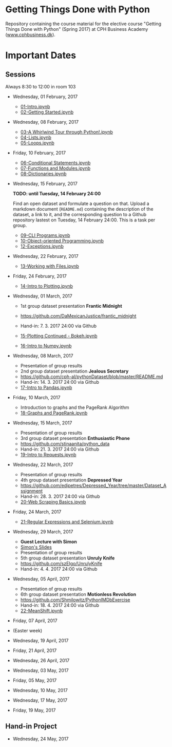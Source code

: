# Getting Things Done with Python

Repository containing the course material for the elective course "Getting Things Done with Python" (Spring 2017) at CPH Business Academy (www.cphbusiness.dk).

# Important Dates

## Sessions

Always 8:30 to 12:00 in room 103

  * Wednesday, 01 February, 2017

    * [01-Intro.ipynb](notebooks/01-Intro.ipynb)
    * [02-Getting Started.ipynb](notebooks/02-Getting%20Started.ipynb)

  * Wednesday, 08 February, 2017

    * [03-A Whirlwind Tour through Python!.ipynb](notebooks/03-A%20Whirlwind%20Tour%20through%20Python!.ipynb)
    * [04-Lists.ipynb](notebooks/04-Lists.ipynb)
    * [05-Loops.ipynb](notebooks/05-Loops.ipynb)

  * Friday, 10 February, 2017
    * [06-Conditional Statements.ipynb](notebooks/06-Conditional%20Statements.ipynb)
    * [07-Functions and Modules.ipynb](notebooks/07-Functions%20and%20Modules.ipynb)
    * [08-Dictionaries.ipynb](notebooks/08-Dictionaries.ipynb)

  * Wednesday, 15 February, 2017

    **TODO: until Tuesday, 14 February 24:00**

    Find an open dataset and formulate a question on that. Upload a markdown document (`README.md`) containing the description of the dataset, a link to it, and the corresponding question to a Github repository lastest on Tuesday, 14 February 24:00. This is a task per group.

    * [09-CLI Programs.ipynb](notebooks/09-CLI%20Programs.ipynb)
    * [10-Object-oriented Programming.ipynb](notebooks/10-Object-oriented%20Programming.ipynb)
    * [12-Exceptions.ipynb](notebooks/12-Exceptions.ipynb)


  * Wednesday, 22 February, 2017

    * [13-Working with Files.ipynb](notebooks/13-Working%20with%20Files.ipynb)

  * Friday, 24 February, 2017

    * [14-Intro to Plotting.ipynb](notebooks/14-Intro%20to%20Plotting.ipynb)

  * Wednesday, 01 March, 2017
    * 1st group dataset presentation **Frantic Midnight**
    * https://github.com/DaMexicanJustice/frantic_midnight
    * Hand-in: 7. 3. 2017 24:00 via Github

    * [15-Plotting Continued - Bokeh.ipynb](notebooks/15-Plotting%20Continued%20-%20Bokeh.ipynb)
    * [16-Intro to Numpy.ipynb](notebooks/16-Intro%20to%20Numpy.ipynb)

  * Wednesday, 08 March, 2017

    * Presentation of group results
    * 2nd group dataset presentation **Jealous Secretary**
    * https://github.com/cph-al/pythonDataset/blob/master/README.md
    * Hand-in: 14. 3. 2017 24:00 via Github
    * [17-Intro to Pandas.ipynb](notebooks/17-Intro%20to%20Pandas.ipynb)

  * Friday, 10 March, 2017

    * Introduction to graphs and the PageRank Algorithm
    * [18-Graphs and PageRank.ipynb](notebooks/18-Graphs%20and%20PageRank.ipynb)

  * Wednesday, 15 March, 2017

    * Presentation of group results
    * 3rd group dataset presentation **Enthusiastic Phone**
    * https://github.com/stinaanita/python_data
    * Hand-in: 21. 3. 2017 24:00 via Github
    * [19-Intro to Requests.ipynb](notebooks/19-Intro%20to%20Requests.ipynb)

  * Wednesday, 22 March, 2017

    * Presentation of group results
    * 4th group dataset presentation **Depressed Year**
    * https://github.com/edipetres/Depressed_Year/tree/master/Dataset_Assignment
    * Hand-in: 28. 3. 2017 24:00 via Github
    * [20-Web Scraping Basics.ipynb](notebooks/20-Web%20Scraping%20Basics.ipynb)

  * Friday, 24 March, 2017

    * [21-Regular Expressions and Selenium.ipynb](notebooks/21-Regular%20Expressions%20and%20Selenium.ipynb)

  * Wednesday, 29 March, 2017

    * **Guest Lecture with Simon**
    * [Simon's Slides](guest_lecture/Python%20i%20Bolighed-v2.pdf)
    * Presentation of group results
    * 5th group dataset presentation **Unruly Knife**
    * https://github.com/szEIgo/UnrulyKnife
    * Hand-in: 4. 4. 2017 24:00 via Github


  * Wednesday, 05 April, 2017

    * Presentation of group results
    * 6th group dataset presentation **Motionless Revolution**
    * https://github.com/Shmilowitz/PythonIMDbExercise
    * Hand-in: 18. 4. 2017 24:00 via Github
    * [22-MeanShift.ipynb](notebooks/22-MeanShift.ipynb)


  * Friday, 07 April, 2017
  * (Easter week)
  * Wednesday, 19 April, 2017
  * Friday, 21 April, 2017
  * Wednesday, 26 April, 2017
  * Wednesday, 03 May, 2017
  * Friday, 05 May, 2017
  * Wednesday, 10 May, 2017
  * Wednesday, 17 May, 2017
  * Friday, 19 May, 2017

## Hand-in Project

  * Wednesday, 24 May, 2017
